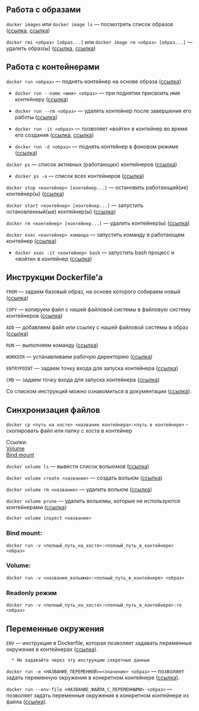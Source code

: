 ## Работа с образами
`docker images` или `docker image ls` — посмотреть список образов ([ссылка](https://docs.docker.com/engine/reference/commandline/images/), [ссылка](https://docs.docker.com/engine/reference/commandline/image_ls/))

`docker rmi <образ> [образ...]` или `docker image rm <образ> [образ...]` — удалить образ(ы) ([ссылка](https://docs.docker.com/engine/reference/commandline/rmi/), [ссылка](https://docs.docker.com/engine/reference/commandline/image_rm/))

## Работа с контейнерами

`docker run <образ>` — поднять контейнер на основе образа ([ссылка](https://docs.docker.com/engine/reference/commandline/run/))

- `docker run --name <имя> <образ>` — при поднятии присвоить имя контейнеру ([ссылка](https://docs.docker.com/engine/reference/run/#name---name))

- `docker run --rm <образ>` — удалять контейнер после завершения его работы ([ссылка](https://docs.docker.com/engine/reference/run/#clean-up---rm))

- `docker run -it <образ>` — позволяет «войти» в контейнер во время его создания ([ссылка](https://docs.docker.com/engine/reference/commandline/run/#assign-name-and-allocate-pseudo-tty---name--it), [ссылка](https://docs.docker.com/engine/reference/run/#foreground))

- `docker run -d <образ>` — поднять контейнер в фоновом режиме ([ссылка](https://docs.docker.com/engine/reference/run/#detached--d))

`docker ps` — список активных (работающих) контейнеров ([ссылка](https://docs.docker.com/engine/reference/commandline/ps/))

- `docker ps -a` — список всех контейнеров ([ссылка](https://docs.docker.com/engine/reference/commandline/ps/#show-both-running-and-stopped-containers))

`docker stop <контейнер> [контейнер...]` — остановить работающий(ие) контейнер(ы) ([ссылка](https://docs.docker.com/engine/reference/commandline/stop/))

`docker start <контейнер> [контейнер...]` — запустить остановленный(ые) контейнер(ы) ([ссылка](https://docs.docker.com/engine/reference/commandline/start/))

`docker rm <контейнер> [контейнер...]` — удалить контейнер(ы) ([ссылка](https://docs.docker.com/engine/reference/commandline/rm/))

`docker exec <контейнер> команда` — запустить команду в работающем контейнер ([ссылка](https://docs.docker.com/engine/reference/commandline/exec/))

- `docker exec -it <контейнер> bash` — запустить bash процесс и «войти» в контейнер ([ссылка](https://docs.docker.com/engine/reference/commandline/exec/#run-docker-exec-on-a-running-container))

## Инструкции Dockerfile'а

`FROM` — задаем базовый образ, на основе которого собираем новый ([ссылка](https://docs.docker.com/engine/reference/builder/#from))

`COPY` — копируем файл с нашей файловой системы в файловую систему контейнеров ([ссылка](https://docs.docker.com/engine/reference/builder/#copy))

`ADD` — добавляем файл или ссылку с нашей файловой системы в образ ([ссылка](https://docs.docker.com/engine/reference/builder/#add))

`RUN` — выполняем команду ([ссылка](https://docs.docker.com/engine/reference/builder/#run))

`WORKDIR` — устанавливаем рабочую директорию ([ссылка](https://docs.docker.com/engine/reference/builder/#workdir))

`ENTRYPOINT` — задаем точку входа для запуска контейнера ([ссылка](https://docs.docker.com/engine/reference/builder/#entrypoint))

`CMD` — задаем точку входа для запуска контейнера ([ссылка](https://docs.docker.com/engine/reference/builder/#cmd))

Со списком инструкций можно ознакомиться в документации ([ссылка](https://docs.docker.com/engine/reference/builder/)).

## Синхронизация файлов

`docker cp <путь на хосте> <название контейнера>:<путь в контейнере>` - скопировать файл или папку с хоста в контейнер

Ссылки:  
[Volume](https://docs.docker.com/storage/volumes/)  
[Bind mount](https://docs.docker.com/storage/bind-mounts/)

`docker volume ls` — вывести список вольюмов ([ссылка](https://docs.docker.com/engine/reference/commandline/volume_ls/))

`docker volume create <название>` — создать вольюм ([ссылка](https://docs.docker.com/engine/reference/commandline/volume_create/))

`docker volume rm <название>` — удалить вольюм ([ссылка](https://docs.docker.com/engine/reference/commandline/volume_rm/))

`docker volume prune` — удалить вольюмы, которые не используются контейнерами ([ссылка](https://docs.docker.com/engine/reference/commandline/volume_prune/))

`docker volume inspect <название>`

### Bind mount:
`docker run -v <полный_путь_на_хосте>:<полный_путь_в_контейнере> <образ>`

### Volume:
`docker run -v <название_вольюма>:<полный_путь_в_контейнере> <образ>`

### Readonly режим
`docker run -v <полный_путь_на_хосте>:<полный_путь_в_контейнере>:ro <образ>`

## Переменные окружения

`ENV` — инструкция в Dockerfile, которая позволяет задавать переменные окружения в контейнерах ([ссылка](https://docs.docker.com/engine/reference/builder/#env)).

      * Не задавайте через эту инструкцию секретные данные

`docker run -e <НАЗВАНИЕ_ПЕРЕМЕННОЙ>=<значение> <образ>` — позволяет задать переменную окружения в конкретном контейнере ([ссылка](https://docs.docker.com/engine/reference/commandline/run/#set-environment-variables--e---env---env-file)).

`docker run --env-file <НАЗВАНИЕ_ФАЙЛА_С_ПЕРЕМЕННЫМИ> <образ>` — позволяет задать переменные окружения в конкретном контейнере из файла ([ссылка](https://docs.docker.com/engine/reference/commandline/run/#set-environment-variables--e---env---env-file)).
